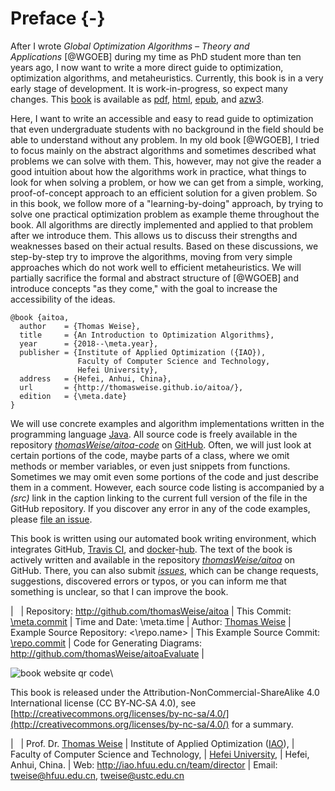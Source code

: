 # Preface {-}

After I wrote *Global Optimization Algorithms &ndash; Theory and Applications*&nbsp;[@WGOEB] during my time as PhD student more than ten years ago, I now want to write a more direct guide to optimization, optimization algorithms, and metaheuristics.
Currently, this book is in a very early stage of development.
It is work-in-progress, so expect many changes.
This [book](http://thomasweise.github.io/aitoa/index.html) is available as [pdf](http://thomasweise.github.io/aitoa/aitoa.pdf), [html](http://thomasweise.github.io/aitoa/aitoa.html), [epub](http://thomasweise.github.io/aitoa/aitoa.epub), and [azw3](http://thomasweise.github.io/aitoa/aitoa.azw3).

Here, I want to write an accessible and easy to read guide to optimization that even undergraduate students with no background in the field should be able to understand without any problem.
In my old book&nbsp;[@WGOEB], I tried to focus mainly on the abstract algorithms and sometimes described what problems we can solve with them.
This, however, may not give the reader a good intuition about how the algorithms work in practice, what things to look for when solving a problem, or how we can get from a simple, working, proof-of-concept approach to an efficient solution for a given problem.
So in this book, we follow more of a "learning-by-doing" approach, by trying to solve one practical optimization problem as example theme throughout the book.
All algorithms are directly implemented and applied to that problem after we introduce them.
This allows us to discuss their strengths and weaknesses based on their actual results.
Based on these discussions, we step-by-step try to improve the algorithms, moving from very simple approaches which do not work well to efficient metaheuristics.
We will partially sacrifice the formal and abstract structure of&nbsp;[@WGOEB] and introduce concepts "as they come," with the goal to increase the accessibility of the ideas.

```
@book {aitoa,
  author    = {Thomas Weise},
  title     = {An Introduction to Optimization Algorithms},
  year      = {2018--\meta.year},
  publisher = {Institute of Applied Optimization ({IAO}),
               Faculty of Computer Science and Technology,
               Hefei University},
  address   = {Hefei, Anhui, China},
  url       = {http://thomasweise.github.io/aitoa/},
  edition   = {\meta.date}
}
```

We will use concrete examples and algorithm implementations written in the programming language [Java](http://en.wikipedia.org/wiki/Java_(programming_language)).
All source code is freely available in the repository *[thomasWeise/aitoa-code](\repo.name)* on [GitHub](http://www.github.com).
Often, we will just look at certain portions of the code, maybe parts of a class, where we omit methods or member variables, or even just snippets from functions.
Sometimes we may omit even some portions of the code and just describe them in a comment.
However, each source code listing is accompanied by a *(src)* link in the caption linking to the current full version of the file in the GitHub repository.
If you discover any error in any of the code examples, please [file an issue](http://github.com/\repo.name/issues).

This book is written using our automated book writing environment, which integrates GitHub, [Travis CI](http://www.travis-ci.org), and [docker](http://www.docker.com)-[hub](http://hub.docker.com).
The text of the book is actively written and available in the repository *[thomasWeise/aitoa](http://github.com/thomasWeise/aitoa)* on GitHub.
There, you can also submit *[issues](http://github.com/thomasWeise/aitoa/issues)*, which can be change requests, suggestions, discovered errors or typos, or you can inform me that something is unclear, so that I can improve the book.


| &nbsp;
| Repository: <http://github.com/thomasWeise/aitoa>
| This Commit: [\meta.commit](http://github.com/thomasWeise/aitoa/commit/\meta.commit)
| Time and Date: \meta.time
| Author: [Thomas Weise](http://iao.hfuu.edu.cn/team/director)
| Example Source Repository: <\repo.name>
| This Example Source Commit: [\repo.commit](\repo.name/commit/\repo.commit)
| Code for Generating Diagrams: <http://github.com/thomasWeise/aitoaEvaluate>
| &nbsp;

![book website qr code](\rel.path{qr_code_aitoa_book.svgz})\

This book is released under the Attribution-NonCommercial-ShareAlike 4.0 International license (CC&nbsp;BY&#8209;NC&#8209;SA&nbsp;4.0), see [http://creativecommons.org/licenses/by-nc-sa/4.0/](http://creativecommons.org/licenses/by-nc-sa/4.0/) for a summary.


| &nbsp;
| Prof. Dr. [Thomas Weise](http://iao.hfuu.edu.cn/team/director)
| Institute of Applied Optimization ([IAO](http://iao.hfuu.edu.cn)),
| Faculty of Computer Science and Technology,
| [Hefei University](http://www.hfuu.edu.cn/english/),
| Hefei, Anhui, China.
| Web: <http://iao.hfuu.edu.cn/team/director>
| Email: <tweise@hfuu.edu.cn>, <tweise@ustc.edu.cn>
